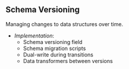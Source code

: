 ## Schema Versioning

Managing changes to data structures over time.

* *Implementation*:
    * Schema versioning field
    * Schema migration scripts
    * Dual-write during transitions
    * Data transformers between versions